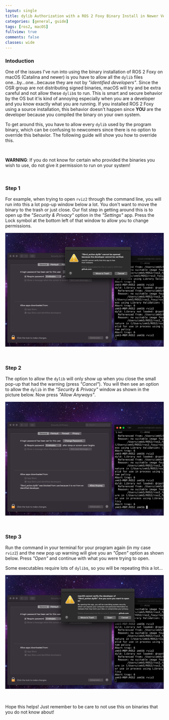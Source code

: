 ```yaml
---
layout: single
title: dylib Authorization with a ROS 2 Foxy Binary Install in Newer Versions of macOS
categories: [general, guide]
tags: [ros2, macOS]
fullview: true
comments: false
classes: wide
---
```


### Intoduction

One of the issues I've run into using the binary installation of ROS 2 Foxy on macOS (Catalina and newer) is you have to allow all the `dylib` files one...by...one...because they are not by *"identified developers"*. Since the OSR group are not distributing signed binaries, macOS will try and be extra careful and not allow these `dylib`s to run. This is smart and secure behavior by the OS but it'is kind of annoying especially when you are a developer and you know exactly what you are running. If you installed ROS 2 Foxy using a source installation, this behavior doesn't happen since **YOU** are the developer because you compiled the binary on your own system.

To get around this, you have to allow every `dylib` used by the program binary, which can be confusing to newcomers since there is no option to override this behavior. The following guide will show you how to override this.

&nbsp;

**WARNING**: If you do not know for certain who provided the binaries you wish to use, do not give it permission to run on your system!

&nbsp;

### Step 1

For example, when trying to open `rviz2` through the command line, you will run into this a lot pop-up window below a lot. You don't want to move the binary to the trash or just close. Our fist step in getting around this is to open up the *"Security & Privacy"* option in the *"Settings"* app. Press the Lock symbol at the bottom left of that window to allow you to change permissions.

![Step 1](/assets/media/2020-06-26/step1.png)

&nbsp;

### Step 2

The option to allow the `dylib` will only show up when you close the small pop-up that had the warning (press *"Cancel"*). You will then see an option to allow the `dylib` in the *"Security & Privacy"* window as shown in the picture below. Now press *"Allow Anyways"*.

![Step 2](/assets/media/2020-06-26/step2.png)

&nbsp;

### Step 3

Run the command in your terminal for your program again (in my case `rviz2`) and the new pop up warning will give you an *"Open"* option as shown below. Press *"Open"* and continue with what you were trying to open.

Some executables require lots of `dylib`s, so you will be repeating this a lot...

![Step 3](/assets/media/2020-06-26/step3.png)

&nbsp;

Hope this helps! Just remember to be care to not use this on binaries that you do not know about!

